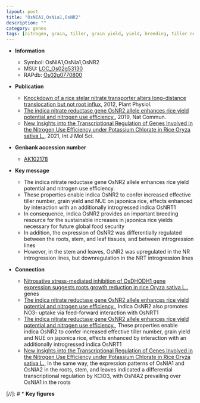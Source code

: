 ```yaml
---
layout: post
title: "OsNIA1,OsNia1,OsNR2"
description: ""
category: genes
tags: [nitrogen, grain, tiller, grain yield, yield, breeding, tiller number, nitrate, leaf, stem]
---
```


* **Information**  
    + Symbol: OsNIA1,OsNia1,OsNR2  
    + MSU: [LOC_Os02g53130](http://rice.plantbiology.msu.edu/cgi-bin/ORF_infopage.cgi?orf=LOC_Os02g53130)  
    + RAPdb: [Os02g0770800](http://rapdb.dna.affrc.go.jp/viewer/gbrowse_details/irgsp1?name=Os02g0770800)  

* **Publication**  
    + [Knockdown of a rice stelar nitrate transporter alters long-distance translocation but not root influx](http://www.ncbi.nlm.nih.gov/pubmed?term=Knockdown+of+a+rice+stelar+nitrate+transporter+alters+long-distance+translocation+but+not+root+influx%5BTitle%5D), 2012, Plant Physiol.
    + [The indica nitrate reductase gene OsNR2 allele enhances rice yield potential and nitrogen use efficiency.](http://www.ncbi.nlm.nih.gov/pubmed?term=The+indica+nitrate+reductase+gene+OsNR2+allele+enhances+rice+yield+potential+and+nitrogen+use+efficiency.%5BTitle%5D), 2019, Nat Commun.
    + [New Insights into the Transcriptional Regulation of Genes Involved in the Nitrogen Use Efficiency under Potassium Chlorate in Rice  Oryza sativa L.](http://www.ncbi.nlm.nih.gov/pubmed?term=New+Insights+into+the+Transcriptional+Regulation+of+Genes+Involved+in+the+Nitrogen+Use+Efficiency+under+Potassium+Chlorate+in+Rice++Oryza+sativa+L.%5BTitle%5D), 2021, Int J Mol Sci.

* **Genbank accession number**  
    + [AK102178](http://www.ncbi.nlm.nih.gov/nuccore/AK102178)

* **Key message**  
    + The indica nitrate reductase gene OsNR2 allele enhances rice yield potential and nitrogen use efficiency.
    + These properties enable indica OsNR2 to confer increased effective tiller number, grain yield and NUE on japonica rice, effects enhanced by interaction with an additionally introgressed indica OsNRT1
    + In consequence, indica OsNR2 provides an important breeding resource for the sustainable increases in japonica rice yields necessary for future global food security
    + In addition, the expression of OsNR2 was differentially regulated between the roots, stem, and leaf tissues, and between introgression lines
    + However, in the stem and leaves, OsNR2 was upregulated in the NR introgression lines, but downregulation in the NRT introgression lines

* **Connection**  
    + [Nitrosative stress-mediated inhibition of OsDHODH1 gene expression suggests roots growth reduction in rice Oryza sativa L..](OsNOE1) genes
    + [The indica nitrate reductase gene OsNR2 allele enhances rice yield potential and nitrogen use efficiency.](http://www.ncbi.nlm.nih.gov/pubmed?term=The+indica+nitrate+reductase+gene+OsNR2+allele+enhances+rice+yield+potential+and+nitrogen+use+efficiency.%5BTitle%5D),  Indica OsNR2 also promotes NO3- uptake via feed-forward interaction with OsNRT1
    + [The indica nitrate reductase gene OsNR2 allele enhances rice yield potential and nitrogen use efficiency.](http://www.ncbi.nlm.nih.gov/pubmed?term=The+indica+nitrate+reductase+gene+OsNR2+allele+enhances+rice+yield+potential+and+nitrogen+use+efficiency.%5BTitle%5D),  These properties enable indica OsNR2 to confer increased effective tiller number, grain yield and NUE on japonica rice, effects enhanced by interaction with an additionally introgressed indica OsNRT1
    + [New Insights into the Transcriptional Regulation of Genes Involved in the Nitrogen Use Efficiency under Potassium Chlorate in Rice  Oryza sativa L.](http://www.ncbi.nlm.nih.gov/pubmed?term=New+Insights+into+the+Transcriptional+Regulation+of+Genes+Involved+in+the+Nitrogen+Use+Efficiency+under+Potassium+Chlorate+in+Rice++Oryza+sativa+L.%5BTitle%5D),  In the same way, the expression patterns of OsNIA1 and OsNIA2 in the roots, stem, and leaves indicated a differential transcriptional regulation by KClO3, with OsNIA2 prevailing over OsNIA1 in the roots

[//]: # * **Key figures**  


